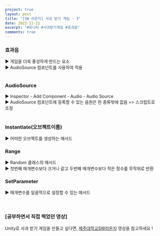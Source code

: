 ```yaml
---
project: true
layout: post
title: "[SW 라운지] 사과 받기 게임 - 3"
date: 2022-11-22
excerpt: "#유니티 #사과받기게임 #효과음"
comments: true
---
```


### 효과음 <br>
▶️ 게임을 더욱 풍성하게 만드는 요소 <br>
▶️ AudioSource 컴포넌트를 사용하여 적용 <br>
<br>
### AudioSource <br>
▶️ Inspector - Add Component - Audio - Audio Source <br>
▶️ AudioSource 컴포넌트에 등록할 수 있는 음원은 한 종류밖에 없음 => 스크립트로 조정<br>
<br>
### Instantiate(오브젝트이름) <br>
▶️ 어떠한 오브젝트를 생성하는 매서드 <br>
### Range <br>
▶️ Random 클래스의 매서드 <br>
▶️ 첫번째 매개변수보다 크거나 같고 두번째 매개변수보다 작은 정수를 무작위로 반환 <br>
### SetParameter <br>
▶️ 매개변수를 일괄적으로 설정할 수 있는 매서드 <br>
<br>
<br>

### [공부하면서 직접 찍었던 영상]

Unity로 사과 받기 게임을 만들고 싶다면, [제주대학교SW라운지](https://www.youtube.com/watch?v=hBqTP_e3f_Y&list=PLkb1-AwKYLZYTBmsm5oS0nR3pQDM5sNIv&index=14) 영상을 참고하세요 !
